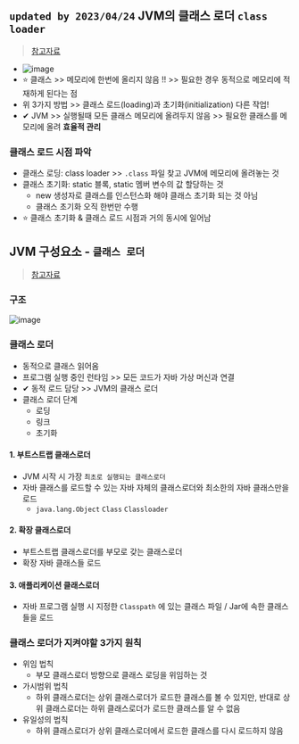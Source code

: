 ## `updated by 2023/04/24` JVM의 클래스 로더 `class loader`
> [참고자료](https://inpa.tistory.com/entry/JAVA-%E2%98%95-%ED%81%B4%EB%9E%98%EC%8A%A4%EB%8A%94-%EC%96%B8%EC%A0%9C-%EB%A9%94%EB%AA%A8%EB%A6%AC%EC%97%90-%EB%A1%9C%EB%94%A9-%EC%B4%88%EA%B8%B0%ED%99%94-%EB%90%98%EB%8A%94%EA%B0%80-%E2%9D%93#jvm%EC%9D%98_%ED%81%B4%EB%9E%98%EC%8A%A4_%EB%A1%9C%EB%8D%94_class_loader)
- ![image](https://user-images.githubusercontent.com/61215550/234148054-619c9219-3e83-43a4-a745-1d5481697316.png)
- ⭐ 클래스 >> 메모리에 한번에 올리지 않음 !! >> 필요한 경우 동적으로 메모리에 적재하게 된다는 점
- 위 3가지 방법 >> 클래스 로드(loading)과 초기화(initialization) 다른 작업!
- ✔ JVM >> 실행될때 모든 클래스 메모리에 올려두지 않음 >> 필요한 클래스를 메모리에 올려 **효율적 관리**
### 클래스 로드 시점 파악
- 클래스 로딩: class loader >> `.class` 파일 찾고 JVM에 메모리에 올려놓는 것
- 클래스 초기화: static 블록, static 멤버 변수의 값 할당하는 것
  - new 생성자로 클래스를 인스턴스화 해야 클래스 초기화 되는 것 아님
  - 클래스 초기화 오직 한번만 수행 
- ⭐ 클래스 초기화 & 클래스 로드 시점과 거의 동시에 일어남

## JVM 구성요소 - `클래스 로더`
> [참고자료](https://velog.io/@jifrozen/JVM-%EA%B5%AC%EC%84%B1%EC%9A%94%EC%86%8C-1-%ED%81%B4%EB%9E%98%EC%8A%A4-%EB%A1%9C%EB%8D%94)
### 구조
![image](https://user-images.githubusercontent.com/61215550/230240300-60fcaa98-93bf-42d5-833c-64994a5f53c0.png)

### 클래스 로더
- 동적으로 클래스 읽어옴
- 프로그램 실행 중인 런타임 >> 모든 코드가 자바 가상 머신과 연결
- ✔ 동적 로드 담당 >> JVM의 클래스 로더
- 클래스 로더 단계
  - 로딩
  - 링크
  - 초기화

#### 1. 부트스트랩 클래스로더
- JVM  시작 시 가장 `최초로 실행되는 클래스로더`
- 자바 클래스를 로드할 수 있는 자바 자체의 클래스로더와 최소한의 자바 클래스만을 로드
  - `java.lang.Object` `Class` `Classloader`
#### 2. 확장 클래스로더
- 부트스트랩 클래스로더를 부모로 갖는 클래스로더
- 확장 자바 클래스들 로드 

#### 3. 애플리케이션 클래스로더 
- 자바 프로그램 실행 시 지정한 `Classpath` 에 있는 클래스 파일 / Jar에 속한 클래스들을 로드

### 클래스 로더가 지켜야할 3가지 원칙
- 위임 법칙
  - 부모 클래스로더 방향으로 클래스 로딩을 위임하는 것
- 가시범위 법칙
  - 하위 클래스로더는 상위 클래스로더가 로드한 클래스를 볼 수 있지만, 반대로 상위 클래스로더는 하위 클래스로더가 로드한 클래스를 알 수 없음
- 유일성의 법칙
  - 하위 클래스로더가 상위 클래스로더에서 로드한 클래스를 다시 로드하지 않음

